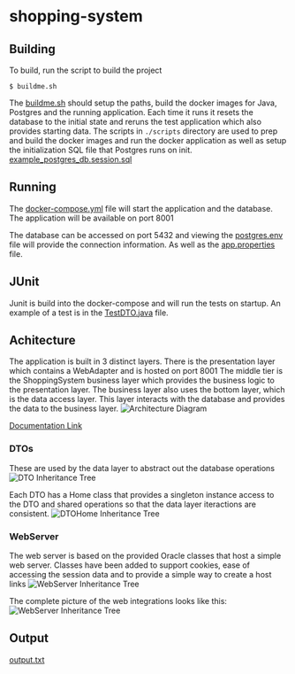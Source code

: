 # shopping-system

## Building

To build, run the script to build the project

```
$ buildme.sh
```

The [buildme.sh](./buildme.sh) should setup the paths, build the docker images for Java, Postgres and the running application.
Each time it runs it resets the database to the initial state and reruns the test application which also
provides starting data.
The scripts in `./scripts` directory are used to prep and build the docker images and run the docker application as well as setup the initialization SQL file that Postgres runs on init.
[example_postgres_db.session.sql](./example_postgres_db.session.sql)

## Running

The [docker-compose.yml](./docker-compose.yml) file will start the application and the database. The application will be available on port 8001

The database can be accessed on port 5432 and viewing the [postgres.env](./postgres.env) file will provide the connection information. As well as the [app.properties](./src/app.properties) file.

## JUnit

Junit is build into the docker-compose and will run the tests on startup.
An example of a test is in the [TestDTO.java](./src/TestDTO.java) file.

## Achitecture

The application is built in 3 distinct layers. There is the presentation layer which contains a WebAdapter and is hosted on port 8001
The middle tier is the ShoppingSystem business layer which provides the business logic to the presentation layer. The business layer also uses
the bottom layer, which is the data access layer. This layer interacts with the database and provides the data to the business layer.
![Architecture Diagram](./docs/html/class_shopping_system__coll__graph.png)

[Documentation Link](./docs/html/index.html)

### DTOs

These are used by the data layer to abstract out the database operations
![DTO Inheritance Tree](./docs/html/class_base_d_t_o__inherit__graph.png)

Each DTO has a Home class that provides a singleton instance access to the DTO and shared operations so that the data layer iteractions are consistent.
![DTOHome Inheritance Tree](./docs/html/class_base_d_t_o_home__inherit__graph.png)

### WebServer

The web server is based on the provided Oracle classes that host a simple web server. Classes have been added to support cookies, ease of accessing the session data and to provide a simple way to create a host links
![WebServer Inheritance Tree](./docs/html/class_web_server__coll__graph.png)

The complete picture of the web integrations looks like this:
![WebServer Inheritance Tree](./docs/html/class_shopping_web_interface_controller__coll__graph.png)

## Output

[output.txt](./output.txt)
